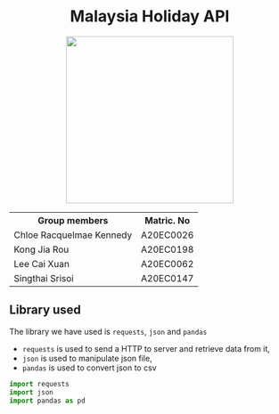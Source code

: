 <h1 align='center'>Malaysia Holiday API</h1>
<div align='center'>
<img width=300 src='https://media.istockphoto.com/id/1199876123/vector/young-woman-running-with-suitcase-and-flight-ticket-female-in-dress-with-luggage-bag.jpg?s=612x612&w=0&k=20&c=lPxzgUB1oZAatnY7YbfH9jWHOpZ9c-QnSvuxHjiKkJQ='>

<table>
  <tr>
   <th>Group members</th>
   <th>Matric. No</th>
  </tr>
  <tr>
   <td>Chloe Racquelmae Kennedy</td>
   <td>A20EC0026</td>
  </tr>
  <tr>
   <td>Kong Jia Rou</td>
   <td>A20EC0198</td>
  </tr>
  <tr>
   <td>Lee Cai Xuan</td>
   <td>A20EC0062</td>
  </tr>
  <tr>
   <td>Singthai Srisoi</td>
   <td>A20EC0147</td>
  </tr>
</table>
</div>

## Library used

The library we have used is `requests`, `json` and `pandas`

- `requests` is used to send a HTTP to server and retrieve data from it,
- `json` is used to manipulate json file,
- `pandas` is used to convert json to csv

```python
import requests
import json
import pandas as pd
```
